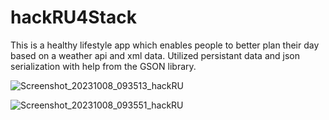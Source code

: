 # hackRU4Stack

This is a healthy lifestyle app which enables people to better plan their day based on a weather api and xml data. Utilized persistant data and json serialization with help from the GSON library.

![Screenshot_20231008_093513_hackRU](https://github.com/OreoJuice/hackRU4Stack/assets/114830718/d76e4da3-196d-4d79-8b06-b4b640c9efe8)

![Screenshot_20231008_093551_hackRU](https://github.com/OreoJuice/hackRU4Stack/assets/114830718/d2fc96d4-27dd-40d1-9a96-c09ecec870ac)
